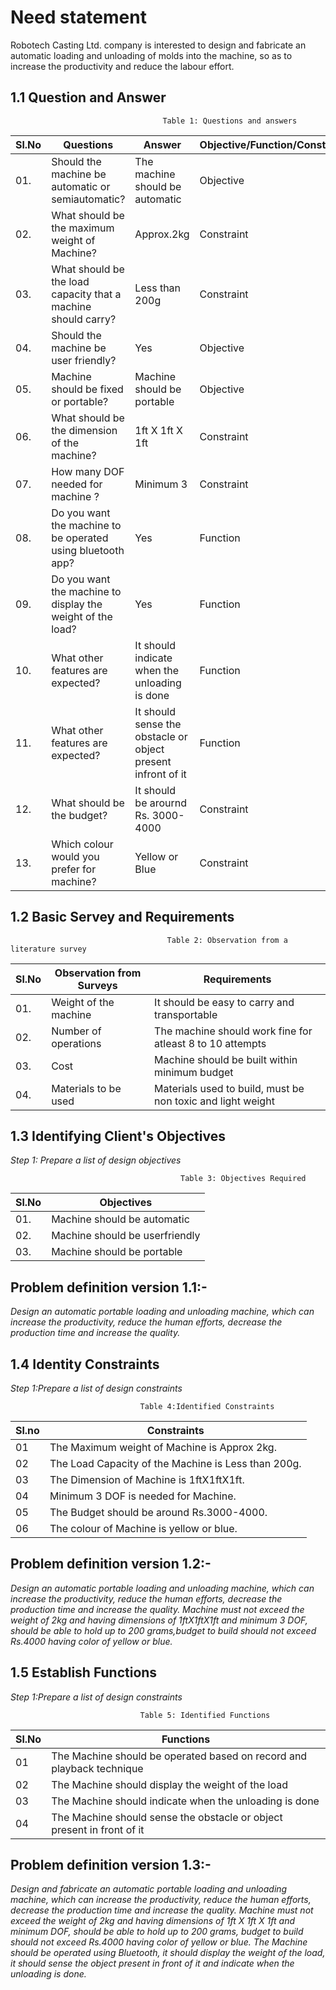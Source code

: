 # **Need statement**
Robotech Casting Ltd. company is interested to design and fabricate an automatic loading and unloading of molds into the machine, so as to increase the productivity and reduce the labour effort.
## 1.1 Question and Answer
                                      Table 1: Questions and answers

|Sl.No|Questions|Answer|Objective/Function/Constraint|
|-----|---------|-------|--------------------------------|
|01.|Should the machine be automatic or semiautomatic?|The machine should be automatic|Objective|
|02.|What should be the maximum weight of Machine?|Approx.2kg|Constraint|
|03.|What should be the load capacity that a machine should carry?|Less than 200g|Constraint|
|04.|Should the machine be user friendly?|Yes|Objective|
|05.|Machine should be fixed or portable?|Machine should be portable|Objective|
|06.|What should be the dimension of the machine?|1ft X 1ft X 1ft|Constraint|
|07.|How many DOF needed for machine ?|Minimum 3|Constraint|
|08.|Do you want the machine to be operated using bluetooth app?|Yes|Function|
|09.|Do you want the machine to display the weight of the load?|Yes|Function|
|10.|What other features are expected?|It should indicate when the unloading is done|Function|
|11.|What other features are expected?|It should sense the obstacle or object present infront of it|Function|
|12.|What should be the budget?|It should be arournd Rs. 3000-4000|Constraint|
|13.|Which colour would you prefer for machine?|Yellow or Blue|Constraint|

## 1.2 Basic Servey and Requirements
                                       Table 2: Observation from a literature survey

|Sl.No|Observation from Surveys|Requirements|
|-----|------------------------|------------|
|01.|Weight of the machine|It should be easy to carry and transportable|
|02.|Number of operations|The machine should work fine for atleast 8 to 10 attempts|
|03.|Cost|Machine should be built within minimum budget|
|04.|Materials to be used|Materials used to build, must be non toxic and light weight|

## 1.3 Identifying Client's Objectives
_Step 1: Prepare a list of design objectives_

                                          Table 3: Objectives Required  

|Sl.No|Objectives|
|-----|----------|
|01.|Machine should be automatic|
|02.|Machine should be userfriendly|
|03.|Machine should be portable|
 
## Problem definition version 1.1:-
_Design an automatic portable loading and unloading machine, which can increase the productivity, reduce the human efforts, decrease the production time and increase the quality._

## 1.4 Identity Constraints
_Step 1:Prepare a list of design constraints_

                                 Table 4:Identified Constraints

|Sl.no|Constraints|
|-----|-----------|
|01|The Maximum weight of Machine is Approx 2kg.|
|02|The Load Capacity of the Machine is Less than 200g.|
|03|The Dimension of Machine is 1ftX1ftX1ft.|
|04|Minimum 3 DOF is needed for Machine.|
|05|The Budget should be around Rs.3000-4000.|
|06|The colour of Machine is yellow or blue.|

## Problem definition version 1.2:-
_Design an automatic portable loading and unloading machine, which can increase the productivity, reduce the human efforts, decrease the production time and increase the quality. Machine must not exceed the weight of 2kg and having dimensions of 1ftX1ftX1ft and minimum 3 DOF, should be able to hold up to 200 grams,budget to build should not exceed Rs.4000 having color of yellow or blue._

## 1.5 Establish Functions
_Step 1:Prepare a list of design constraints_

                                 Table 5: Identified Functions

|Sl.No|Functions|
|-----|---------|
|01|The Machine should be operated based on record and playback technique|
|02|The Machine should display the weight of the load|
|03|The Machine should indicate when the unloading is done|
|04|The Machine should sense the obstacle or object present in front of it|

## Problem definition version 1.3:-
_Design and fabricate an automatic portable loading and unloading machine, which can increase the productivity, reduce the human efforts, decrease the production time and increase the quality. Machine must not exceed the weight of 2kg and having dimensions of 1ft X 1ft X 1ft and minimum DOF, should be able to hold up to 200 grams, budget to build should not exceed Rs.4000 having color of yellow or blue. The Machine should be operated using Bluetooth, it should display the weight of the load, it should  sense the object present in front of it and indicate when the unloading is done._